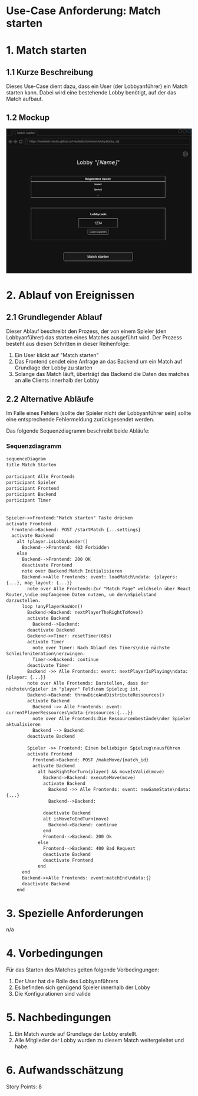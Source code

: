 # Use-Case Anforderung: Match starten

# 1. Match starten

## 1.1 Kurze Beschreibung
Dieses Use-Case dient dazu, dass ein User (der Lobbyanführer) ein Match starten kann. Dabei wird eine bestehende Lobby benötigt, auf der das Match aufbaut.

## 1.2 Mockup
![Mockup Match starten](./mockup_match_starten.png)

# 2. Ablauf von Ereignissen

## 2.1 Grundlegender Ablauf
Dieser Ablauf beschreibt den Prozess, der von einem Spieler (den Lobbyanführer) das starten eines Matches ausgeführt wird. Der Prozess besteht aus diesen Schritten in dieser Reihenfolge:
1. Ein User klickt auf "Match starten"
2. Das Frontend sendet eine Anfrage an das Backend um ein Match auf Grundlage der Lobby zu starten
3. Solange das Match läuft, überträgt das Backend die Daten des matches an alle Clients innerhalb der Lobby

## 2.2 Alternative Abläufe
Im Falle eines Fehlers (sollte der Spieler nicht der Lobbyanführer sein) sollte eine entsprechende Fehlermeldung zurückgesendet werden.

Das folgende Sequenzdiagramm beschreibt beide Abläufe:

### Sequenzdiagramm
```mermaid
sequenceDiagram
title Match Starten

participant Alle Frontends
participant Spieler
participant Frontend
participant Backend
participant Timer


Spieler->>Frontend:"Match starten" Taste drücken
activate Frontend
  Frontend->Backend: POST /startMatch {...settings}
  activate Backend
    alt !player.isLobbyLeader()
      Backend-->Frontend: 403 Forbidden
    else
      Backend-->Frontend: 200 OK
      deactivate Frontend
      note over Backend:Match Initialisieren
      Backend->>Alle Frontends: event: loadMatch\ndata: {players: {...}, map_layout: {...}}
        note over Alle Frontends:Zur "Match Page" welchseln über React Router,\ndie empfangenen Daten nutzen, um den\nSpielstand darzustellen.
      loop !anyPlayerHasWon()
        Backend->Backend: nextPlayerTheRightToMove()
        activate Backend
          Backend-->Backend:
        deactivate Backend
        Backend->>Timer: resetTimer(60s)
        activate Timer
          note over Timer: Nach Ablauf des Timers\ndie nächste Schleifeniteration\nerzwingen.
          Timer->>Backend: continue
        deactivate Timer
        Backend ->> Alle Frontends: event: nextPlayerIsPlaying\ndata: {player: {...}}
        note over Alle Frontends: Darstellen, dass der nächste\nSpieler im "player" Feld\nam Spielzug ist.
        Backend->Backend: throwDiceAndDistributeRessources()
        activate Backend
          Backend ->> Alle Frontends: event: currentPlayerRessources\ndata:{ressources:{...}}
          note over Alle Frontends:Die Ressourcenbestände\nder Spieler aktualisieren
          Backend --> Backend:
        deactivate Backend
        
        Spieler ->> Frontend: Einen beliebigen Spielzug\nausführen
        activate Frontend
          Frontend->Backend: POST /makeMove/{match_id}
          activate Backend
            alt hasRightForTurn(player) && moveIsValid(move)
              Backend->Backend: executeMove(move)
              activate Backend
                Backend ->> Alle Frontends: event: newGameState\ndata: {...}
                Backend-->Backend:
                
              deactivate Backend
              alt isMoveToEndTurn(move)
                Backend->Backend: continue
              end
              Frontend-->Backend: 200 Ok
            else
              Frontend-->Backend: 400 Bad Request
              deactivate Backend
              deactivate Frontend
            end
      end
      Backend->>Alle Frontends: event:matchEnd\ndata:{}
      deactivate Backend
    end
```

# 3. Spezielle Anforderungen
n/a

# 4. Vorbedingungen
Für das Starten des Matches gelten folgende Vorbedingungen:
1. Der User hat die Rolle des Lobbyanführers
2. Es befinden sich genügend Spieler innerhalb der Lobby
3. Die Konfigurationen sind valide

# 5. Nachbedingungen
1. Ein Match wurde auf Grundlage der Lobby erstellt.
2. Alle Mitglieder der Lobby wurden zu diesem Match weitergeleitet und habe.

# 6. Aufwandsschätzung
Story Points: 8
